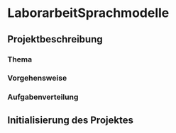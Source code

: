 # LaborarbeitSprachmodelle

## Projektbeschreibung

### Thema

### Vorgehensweise

### Aufgabenverteilung

## Initialisierung des Projektes
